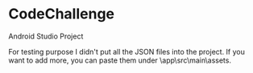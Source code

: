 # CodeChallenge
Android Studio Project

For testing purpose I didn't put all the JSON files into the project.
If you want to add more, you can paste them under \app\src\main\assets.
